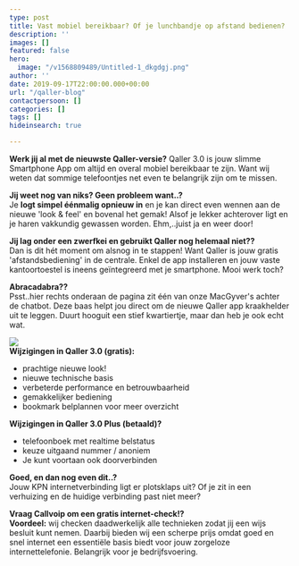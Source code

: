 ```yaml
---
type: post
title: Vast mobiel bereikbaar? Of je lunchbandje op afstand bedienen?
description: ''
images: []
featured: false
hero:
  image: "/v1568809489/Untitled-1_dkgdgj.png"
author: ''
date: 2019-09-17T22:00:00.000+00:00
url: "/qaller-blog"
contactpersoon: []
categories: []
tags: []
hideinsearch: true

---
```

**Werk jij al met de nieuwste Qaller-versie?**
Qaller 3.0 is jouw slimme Smartphone App om altijd en overal mobiel bereikbaar te zijn. Want wij weten dat sommige telefoontjes net even te belangrijk zijn om te missen.

**Jij weet nog van niks? Geen probleem want..?**  
Je **logt simpel éénmalig opnieuw in** en je kan direct even wennen aan de nieuwe 'look & feel' en bovenal het gemak! Alsof je lekker achterover ligt en je haren vakkundig gewassen worden. Ehm,..juist ja en weer door!

**Jij lag onder een zwerfkei en gebruikt Qaller nog helemaal niet??**  
Dan is dit hét moment om alsnog in te stappen! Want Qaller is jouw gratis 'afstandsbediening' in de centrale. Enkel de app installeren en jouw vaste kantoortoestel is ineens geïntegreerd met je smartphone. Mooi werk toch?

**Abracadabra??**  
Psst..hier rechts onderaan de pagina zit één van onze MacGyver's achter de chatbot. Deze baas helpt jou direct om de nieuwe Qaller app kraakhelder uit te leggen. Duurt hooguit een stief kwartiertje, maar dan heb je ook echt wat.

**![](https://res.cloudinary.com/callvoip/image/upload/v1568809641/quote_y5hx0z.png)  
Wijzigingen in Qaller 3.0 (gratis):**

* prachtige nieuwe look!
* nieuwe technische basis
* verbeterde performance en betrouwbaarheid
* gemakkelijker bediening
* bookmark belplannen voor meer overzicht

**Wijzigingen in Qaller 3.0 Plus (betaald)?**

* telefoonboek met realtime belstatus
* keuze uitgaand nummer / anoniem
* Je kunt voortaan ook doorverbinden

**Goed, en dan nog even dit..?**  
Jouw KPN internetverbinding ligt er plotsklaps uit? Of je zit in een verhuizing en de huidige verbinding past niet meer?

**Vraag Callvoip om een gratis internet-check!?**  
**Voordeel:** wij checken daadwerkelijk alle technieken zodat jij een wijs besluit kunt nemen. Daarbij bieden wij een scherpe prijs omdat goed en snel internet een essentiële basis biedt voor jouw zorgeloze internettelefonie. Belangrijk voor je bedrijfsvoering.
